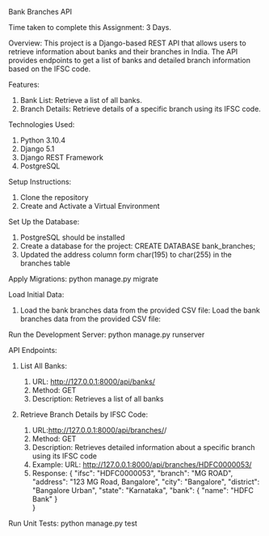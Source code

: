 Bank Branches API

Time taken to complete this Assignment: 3 Days. 

Overview: 
This project is a Django-based REST API that allows users to retrieve information about banks and their branches in India. The API provides endpoints to get a list of banks and detailed branch information based on the IFSC code.

Features: 
1. Bank List: Retrieve a list of all banks.
2. Branch Details: Retrieve details of a specific branch using its IFSC code.

Technologies Used: 
1. Python 3.10.4
2. Django 5.1
3. Django REST Framework
4. PostgreSQL

Setup Instructions:
1. Clone the repository
2. Create and Activate a Virtual Environment

Set Up the Database:
1. PostgreSQL should be installed
2. Create a database for the project: 
   CREATE DATABASE bank_branches;
3. Updated the address column form char(195) to char(255) in the branches table

Apply Migrations: python manage.py migrate

Load Initial Data: 
1. Load the bank branches data from the provided CSV file: Load the bank branches data from the provided CSV file:

Run the Development Server: python manage.py runserver

API Endpoints:
1. List All Banks:
    1. URL: http://127.0.0.1:8000/api/banks/
    2. Method: GET
    3. Description: Retrieves a list of all banks

2. Retrieve Branch Details by IFSC Code:
    1. URL:http://127.0.0.1:8000/api/branches/<ifsc>/
    2. Method: GET
    3. Description: Retrieves detailed information about a specific branch using its IFSC code
    4. Example: URL: http://127.0.0.1:8000/api/branches/HDFC0000053/
    5. Response:
           {
              "ifsc": "HDFC0000053",
              "branch": "MG ROAD",
              "address": "123 MG Road, Bangalore",
              "city": "Bangalore",
              "district": "Bangalore Urban",
              "state": "Karnataka",
              "bank":
                {
                  "name": "HDFC Bank"
                }  
            }

Run Unit Tests: python manage.py test
